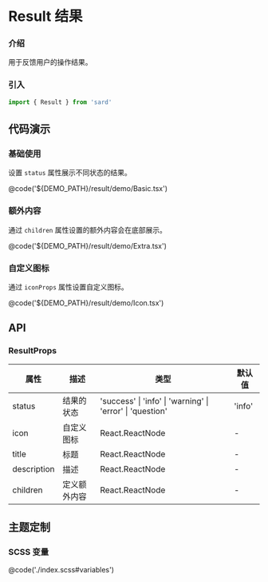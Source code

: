 # Result 结果

### 介绍

用于反馈用户的操作结果。

### 引入

```ts
import { Result } from 'sard'
```

## 代码演示

### 基础使用

设置 `status` 属性展示不同状态的结果。

@code('${DEMO_PATH}/result/demo/Basic.tsx')

### 额外内容

通过 `children` 属性设置的额外内容会在底部展示。

@code('${DEMO_PATH}/result/demo/Extra.tsx')

### 自定义图标

通过 `iconProps` 属性设置自定义图标。

@code('${DEMO_PATH}/result/demo/Icon.tsx')

## API

### ResultProps

| 属性        | 描述         | 类型                                                      | 默认值 |
| ----------- | ------------ | --------------------------------------------------------- | ------ |
| status      | 结果的状态   | 'success' \| 'info' \| 'warning' \| 'error' \| 'question' | 'info' |
| icon        | 自定义图标   | React.ReactNode                                           | -      |
| title       | 标题         | React.ReactNode                                           | -      |
| description | 描述         | React.ReactNode                                           | -      |
| children    | 定义额外内容 | React.ReactNode                                           | -      |

## 主题定制

### SCSS 变量

@code('./index.scss#variables')
